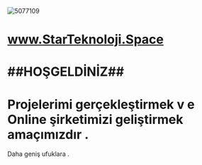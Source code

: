 ![5077109](https://user-images.githubusercontent.com/93947784/170842161-9fd57935-a7bf-4de6-b62b-1d857f593357.png)
# www.StarTeknoloji.Space  
# ##HOŞGELDİNİZ##                                    
#    Projelerimi gerçekleştirmek v  e Online  şirketimizi geliştirmek amaçımızdır  .                                                                                                      
Daha geniş ufuklara .
  
